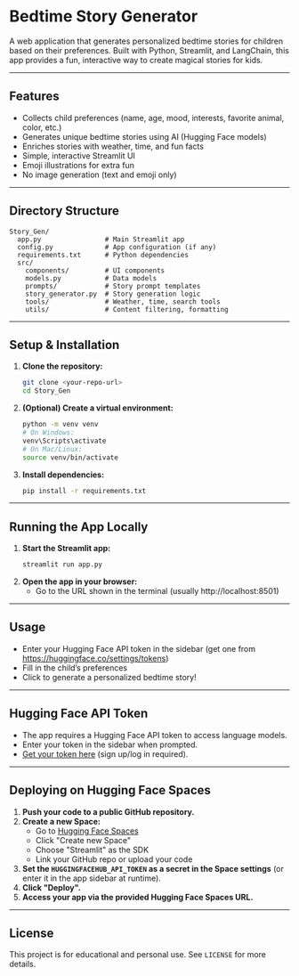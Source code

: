 # Bedtime Story Generator

A web application that generates personalized bedtime stories for children based on their preferences. Built with Python, Streamlit, and LangChain, this app provides a fun, interactive way to create magical stories for kids.

---

## Features
- Collects child preferences (name, age, mood, interests, favorite animal, color, etc.)
- Generates unique bedtime stories using AI (Hugging Face models)
- Enriches stories with weather, time, and fun facts
- Simple, interactive Streamlit UI
- Emoji illustrations for extra fun
- No image generation (text and emoji only)

---

## Directory Structure
```
Story_Gen/
  app.py                # Main Streamlit app
  config.py             # App configuration (if any)
  requirements.txt      # Python dependencies
  src/
    components/         # UI components
    models.py           # Data models
    prompts/            # Story prompt templates
    story_generator.py  # Story generation logic
    tools/              # Weather, time, search tools
    utils/              # Content filtering, formatting
```

---

## Setup & Installation

1. **Clone the repository:**
   ```bash
   git clone <your-repo-url>
   cd Story_Gen
   ```

2. **(Optional) Create a virtual environment:**
   ```bash
   python -m venv venv
   # On Windows:
   venv\Scripts\activate
   # On Mac/Linux:
   source venv/bin/activate
   ```

3. **Install dependencies:**
   ```bash
   pip install -r requirements.txt
   ```

---

## Running the App Locally

1. **Start the Streamlit app:**
   ```bash
   streamlit run app.py
   ```
2. **Open the app in your browser:**
   - Go to the URL shown in the terminal (usually http://localhost:8501)

---

## Usage
- Enter your Hugging Face API token in the sidebar (get one from https://huggingface.co/settings/tokens)
- Fill in the child’s preferences
- Click to generate a personalized bedtime story!

---

## Hugging Face API Token
- The app requires a Hugging Face API token to access language models.
- Enter your token in the sidebar when prompted.
- [Get your token here](https://huggingface.co/settings/tokens) (sign up/log in required).

---

## Deploying on Hugging Face Spaces

1. **Push your code to a public GitHub repository.**
2. **Create a new Space:**
   - Go to [Hugging Face Spaces](https://huggingface.co/spaces)
   - Click "Create new Space"
   - Choose "Streamlit" as the SDK
   - Link your GitHub repo or upload your code
3. **Set the `HUGGINGFACEHUB_API_TOKEN` as a secret in the Space settings** (or enter it in the app sidebar at runtime).
4. **Click "Deploy".**
5. **Access your app via the provided Hugging Face Spaces URL.**

---

## License
This project is for educational and personal use. See `LICENSE` for more details. 